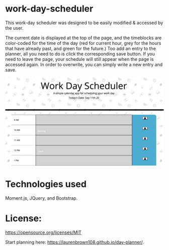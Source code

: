 # work-day-scheduler

This work-day scheduler was designed to be easily modified & accessed by the user. 

The current date is displayed at the top of the page, and the timeblocks are color-coded for the time of the day (red for current hour, grey for the hours that have already past, and green for the future.) Too add an entry to the planner, all you need to do is click the corresponding save button. If you need to leave the page, your schedule will still appear when the page is accessed again. In order to overwrite, you can simply write a new entry and save.

![Image of day planner](https://github.com/laurenbrown108/day-planner/blob/master/assets/rsz_1planner.png?raw=trueg)

# Technologies used

Moment.js, JQuery, and Bootstrap.

# License:

https://opensource.org/licenses/MIT

Start planning here: https://laurenbrown108.github.io/day-planner/.

